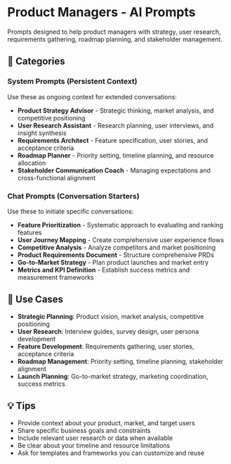 # Product Managers - AI Prompts

Prompts designed to help product managers with strategy, user research, requirements gathering, roadmap planning, and stakeholder management.

## 📂 Categories

### System Prompts (Persistent Context)
Use these as ongoing context for extended conversations:

- **Product Strategy Advisor** - Strategic thinking, market analysis, and competitive positioning
- **User Research Assistant** - Research planning, user interviews, and insight synthesis
- **Requirements Architect** - Feature specification, user stories, and acceptance criteria
- **Roadmap Planner** - Priority setting, timeline planning, and resource allocation
- **Stakeholder Communication Coach** - Managing expectations and cross-functional alignment

### Chat Prompts (Conversation Starters)
Use these to initiate specific conversations:

- **Feature Prioritization** - Systematic approach to evaluating and ranking features
- **User Journey Mapping** - Create comprehensive user experience flows
- **Competitive Analysis** - Analyze competitors and market positioning
- **Product Requirements Document** - Structure comprehensive PRDs
- **Go-to-Market Strategy** - Plan product launches and market entry
- **Metrics and KPI Definition** - Establish success metrics and measurement frameworks

## 🎯 Use Cases

- **Strategic Planning**: Product vision, market analysis, competitive positioning
- **User Research**: Interview guides, survey design, user persona development
- **Feature Development**: Requirements gathering, user stories, acceptance criteria
- **Roadmap Management**: Priority setting, timeline planning, stakeholder alignment
- **Launch Planning**: Go-to-market strategy, marketing coordination, success metrics

## 💡 Tips

- Provide context about your product, market, and target users
- Share specific business goals and constraints
- Include relevant user research or data when available
- Be clear about your timeline and resource limitations
- Ask for templates and frameworks you can customize and reuse